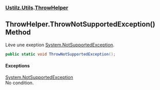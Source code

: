 ### [Ustilz.Utils](Ustilz.Utils.md 'Ustilz.Utils').[ThrowHelper](Ustilz.Utils.ThrowHelper.md 'Ustilz.Utils.ThrowHelper')

## ThrowHelper.ThrowNotSupportedException() Method

Lève une exeption [System.NotSupportedException](https://docs.microsoft.com/en-us/dotnet/api/System.NotSupportedException 'System.NotSupportedException').

```csharp
public static void ThrowNotSupportedException();
```

#### Exceptions

[System.NotSupportedException](https://docs.microsoft.com/en-us/dotnet/api/System.NotSupportedException 'System.NotSupportedException')  
No condition.